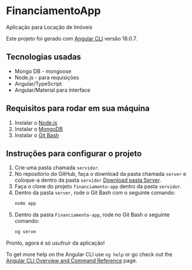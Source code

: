 # FinanciamentoApp

Aplicação para Locação de Imóveis

Este projeto foi gerado com [Angular CLI](https://github.com/angular/angular-cli) versão 18.0.7.

## Tecnologias usadas

- Mongo DB - mongoose
- Node.js - para requisições
- Angular/TypeScript
- Angular/Material para interface

## Requisitos para rodar em sua máquina

1. Instalar o [Node.js](https://nodejs.org/en/download/)
2. Instalar o [MongoDB](https://www.mongodb.com/try/download/community)
3. Instalar o [Git Bash](https://git-scm.com/downloads)

## Instruções para configurar o projeto

1. Crie uma pasta chamada `servidor`.
2. No repositório do GitHub, faça o download da pasta chamada `server` e coloque-a dentro da pasta `servidor` [Download pasta Server](https://github.com/deboracampelo78/financiamento-app/blob/master/server.rar).
3. Faça o clone do projeto `financiamento-app` dentro da pasta `servidor`.
4. Dentro da pasta `server`, rode o Git Bash com o seguinte comando:
    ```bash
    node app
    ```
5. Dentro da pasta `Financiamento-app`, rode no Git Bash o seguinte comando:
    ```bash
    ng serve
    ```

Pronto, agora é só usufruir da aplicação!

To get more help on the Angular CLI use `ng help` or go check out the [Angular CLI Overview and Command Reference](https://angular.dev/tools/cli) page.
